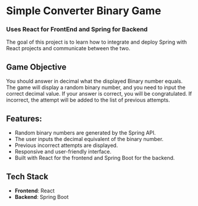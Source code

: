 # Simple Converter Binary Game

### Uses React for FrontEnd and Spring for Backend

The goal of this project is to learn how to integrate and deploy Spring with React projects and communicate between the two.

## Game Objective
You should answer in decimal what the displayed Binary number equals. The game will display a random binary number, and you need to input the correct decimal value. If your answer is correct, you will be congratulated. If incorrect, the attempt will be added to the list of previous attempts.

## Features:
- Random binary numbers are generated by the Spring API.
- The user inputs the decimal equivalent of the binary number.
- Previous incorrect attempts are displayed.
- Responsive and user-friendly interface.
- Built with React for the frontend and Spring Boot for the backend.

## Tech Stack

- **Frontend**: React
- **Backend**: Spring Boot

